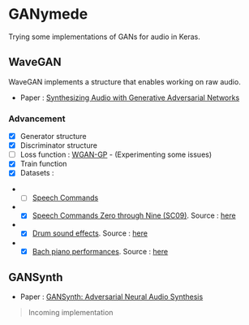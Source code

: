 # GANymede

Trying some implementations of GANs for audio in Keras.

## WaveGAN

WaveGAN implements a structure that enables working on raw audio.

- Paper : [Synthesizing Audio with Generative Adversarial Networks](https://arxiv.org/abs/1802.04208)

### Advancement
- [x] Generator structure
- [x] Discriminator structure
- [ ] Loss function : [WGAN-GP](https://arxiv.org/abs/1704.00028) - (Experimenting some issues)
- [x] Train function
- [x] Datasets : 
- - [ ] [Speech Commands](https://arxiv.org/abs/1804.03209)
- - [x] [Speech Commands Zero through Nine (SC09)](http://deepyeti.ucsd.edu/cdonahue/wavegan/data/sc09.tar.gz). Source : [here](https://github.com/chrisdonahue/wavegan)
- - [x] [Drum sound effects](http://deepyeti.ucsd.edu/cdonahue/wavegan/data/drums.tar.gz). Source : [here](https://github.com/chrisdonahue/wavegan)
- - [x] [Bach piano performances](http://deepyeti.ucsd.edu/cdonahue/wavegan/data/mancini_piano.tar.gz). Source : [here](https://github.com/chrisdonahue/wavegan)

## GANSynth

- Paper : [GANSynth: Adversarial Neural Audio Synthesis](https://arxiv.org/abs/1902.08710)

> Incoming implementation
